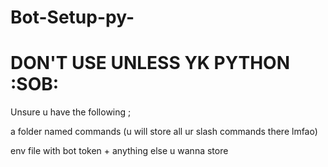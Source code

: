 # Bot-Setup-py-
# DON'T USE UNLESS YK PYTHON :SOB:


Unsure u have the following ; 

a folder named commands (u will store all ur slash commands there lmfao)

env file with bot token + anything else u wanna store
